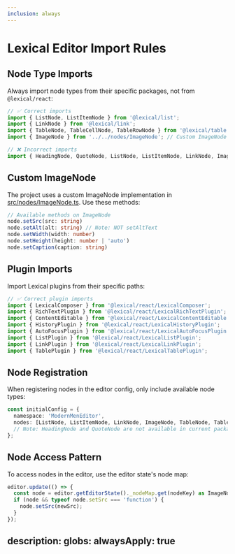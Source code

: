 ```yaml
---
inclusion: always
---
```

# Lexical Editor Import Rules

## Node Type Imports
Always import node types from their specific packages, not from `@lexical/react`:

```typescript
// ✅ Correct imports
import { ListNode, ListItemNode } from '@lexical/list';
import { LinkNode } from '@lexical/link';
import { TableNode, TableCellNode, TableRowNode } from '@lexical/table';
import { ImageNode } from '../../nodes/ImageNode'; // Custom ImageNode

// ❌ Incorrect imports
import { HeadingNode, QuoteNode, ListNode, ListItemNode, LinkNode, ImageNode, TableNode, TableCellNode, TableRowNode } from '@lexical/react';
```

## Custom ImageNode
The project uses a custom ImageNode implementation in [src/nodes/ImageNode.ts](mdc:src/nodes/ImageNode.ts). Use these methods:

```typescript
// Available methods on ImageNode
node.setSrc(src: string)
node.setAlt(alt: string) // Note: NOT setAltText
node.setWidth(width: number)
node.setHeight(height: number | 'auto')
node.setCaption(caption: string)
```

## Plugin Imports
Import Lexical plugins from their specific paths:

```typescript
// ✅ Correct plugin imports
import { LexicalComposer } from '@lexical/react/LexicalComposer';
import { RichTextPlugin } from '@lexical/react/LexicalRichTextPlugin';
import { ContentEditable } from '@lexical/react/LexicalContentEditable';
import { HistoryPlugin } from '@lexical/react/LexicalHistoryPlugin';
import { AutoFocusPlugin } from '@lexical/react/LexicalAutoFocusPlugin';
import { ListPlugin } from '@lexical/react/LexicalListPlugin';
import { LinkPlugin } from '@lexical/react/LexicalLinkPlugin';
import { TablePlugin } from '@lexical/react/LexicalTablePlugin';
```

## Node Registration
When registering nodes in the editor config, only include available node types:

```typescript
const initialConfig = {
  namespace: 'ModernMenEditor',
  nodes: [ListNode, ListItemNode, LinkNode, ImageNode, TableNode, TableCellNode, TableRowNode],
  // Note: HeadingNode and QuoteNode are not available in current packages
};
```

## Node Access Pattern
To access nodes in the editor, use the editor state's node map:

```typescript
editor.update(() => {
  const node = editor.getEditorState()._nodeMap.get(nodeKey) as ImageNode;
  if (node && typeof node.setSrc === 'function') {
    node.setSrc(newSrc);
  }
});
```
description:
globs:
alwaysApply: true
---
